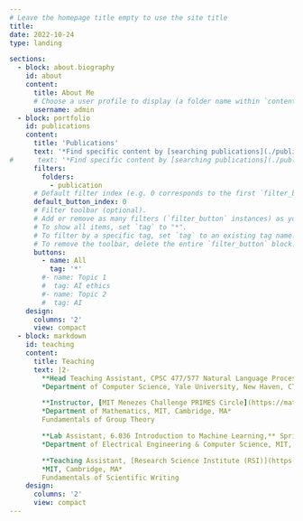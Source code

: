 ```yaml
---
# Leave the homepage title empty to use the site title
title:
date: 2022-10-24
type: landing

sections:
  - block: about.biography
    id: about
    content:
      title: About Me
      # Choose a user profile to display (a folder name within `content/authors/`)
      username: admin
  - block: portfolio
    id: publications
    content:
      title: 'Publications'
      text: '*Find specific content by [searching publications](./publication/).*'
#      text: '*Find specific content by [searching publications](./publication-old/) or using the filters below.*'
      filters:
        folders:
          - publication
      # Default filter index (e.g. 0 corresponds to the first `filter_button` instance below).
      default_button_index: 0
      # Filter toolbar (optional).
      # Add or remove as many filters (`filter_button` instances) as you like.
      # To show all items, set `tag` to "*".
      # To filter by a specific tag, set `tag` to an existing tag name.
      # To remove the toolbar, delete the entire `filter_button` block.
      buttons:
        - name: All
          tag: '*'
        #- name: Topic 1
        #  tag: AI ethics
        #- name: Topic 2
        #  tag: AI 
    design:
      columns: '2'
      view: compact
  - block: markdown
    id: teaching
    content:
      title: Teaching
      text: |2-
        **Head Teaching Assistant, CPSC 477/577 Natural Language Processing,** Spring 2025  
        *Department of Computer Science, Yale University, New Haven, CT*  

        **Instructor, [MIT Menezes Challenge PRIMES Circle](https://math.mit.edu/research/highschool/primes/circle/),** 2021-2023  
        *Department of Mathematics, MIT, Cambridge, MA*  
        Fundamentals of Group Theory  

        **Lab Assistant, 6.036 Introduction to Machine Learning,** Spring 2021  
        *Department of Electrical Engineering & Computer Science, MIT, Cambridge, MA*  

        **Teaching Assistant, [Research Science Institute (RSI)](https://www.cee.org/programs/research-science-institute),** Summer 2019  
        *MIT, Cambridge, MA*  
        Fundamentals of Scientific Writing
    design:
      columns: '2'
      view: compact
---
```

